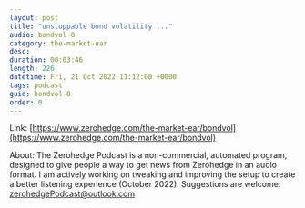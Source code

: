 ```yaml
---
layout: post
title: "unstoppable bond volatility ..."
audio: bondvol-0
category: the-market-ear
desc: 
duration: 00:03:46
length: 226
datetime: Fri, 21 Oct 2022 11:12:00 +0000
tags: podcast
guid: bondvol-0
order: 0
---
```



Link: [https://www.zerohedge.com/the-market-ear/bondvol](https://www.zerohedge.com/the-market-ear/bondvol)

About: The Zerohedge Podcast is a non-commercial, automated program, designed to give people a way to get news from Zerohedge in an audio format.  I am actively working on tweaking and improving the setup to create a better listening experience (October 2022).  Suggestions are welcome: [zerohedgePodcast@outlook.com](mailto:zerohedgePodcast@outlook.com)